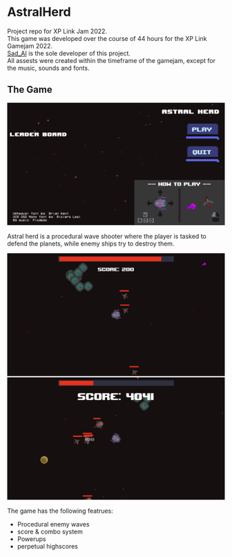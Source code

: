 # AstralHerd
Project repo for XP Link Jam 2022.  
This game was developed over the course of 44 hours for the XP Link Gamejam 2022.  
[Sad_AI](https://github.com/Sad-AI-dev) is the sole developer of this project.  
All assests were created within the timeframe of the gamejam, except for the music, sounds and fonts.

## The Game
![Main Menu image](resources/screenshots/main_Menu.PNG?raw=true)


Astral herd is a procedural wave shooter where the player is tasked to defend the planets, while enemy ships try to destroy them.


![Gameplay image](resources/screenshots/gameplay_1.PNG?raw=true)
![Another gameplay image](resources/screenshots/gameplay_2.PNG?raw=true)


The game has the following featrues:
- Procedural enemy waves
- score & combo system
- Powerups
- perpetual highscores